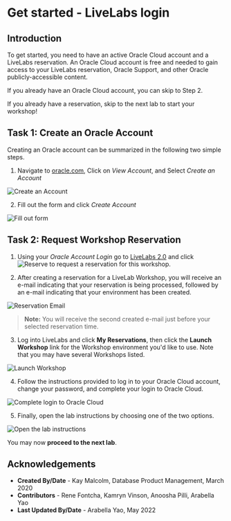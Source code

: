 # Get started - LiveLabs login

## Introduction

To get started, you need to have an active Oracle Cloud account and a LiveLabs reservation. An Oracle Cloud account is free and needed to gain access to your LiveLabs reservation, Oracle Support, and other Oracle publicly-accessible content.

If you already have an Oracle Cloud account, you can skip to Step 2.

If you already have a reservation, skip to the next lab to start your workshop!

## Task 1: Create an Oracle Account

Creating an Oracle account can be summarized in the following two simple steps.

1. Navigate to [oracle.com](http://www.oracle.com), Click on *View Account*, and Select *Create an Account*

  ![Create an Account](images/create-account-oracle-1.png " ")

2. Fill out the form and click *Create Account*

  ![Fill out form](images/create-account-oracle-2.png " ")

## Task 2: **Request Workshop Reservation**

1. Using your *Oracle Account Login* go to [LiveLabs 2.0](http://bit.ly/golivelabs) and click ![Reserve](images/reserve.png) to request a reservation for this workshop.

2. After creating a reservation for a LiveLab Workshop, you will receive an e-mail indicating that your reservation is being processed, followed by an e-mail indicating that your environment has been created.

  ![Reservation Email](images/livelab-env-created-email.png " ")

  >**Note:** You will receive the second created e-mail just before your selected reservation time.

3. Log into LiveLabs and click **My Reservations**, then click the **Launch Workshop** link for the Workshop environment you'd like to use. Note that you may have several Workshops listed.

  ![Launch Workshop](images/ll-reservations.png " ")

4. Follow the instructions provided to log in to your Oracle Cloud account, change your password, and complete your login to Oracle Cloud.

  ![Complete login to Oracle Cloud](images/launch-ll-workshop.png " ")

5. Finally, open the lab instructions by choosing one of the two options.

  ![Open the lab instructions](images/open-workshop.png " ")

You may now **proceed to the next lab**.

## Acknowledgements

- **Created By/Date** - Kay Malcolm, Database Product Management, March 2020
- **Contributors** - Rene Fontcha, Kamryn Vinson, Anoosha Pilli, Arabella Yao
- **Last Updated By/Date** - Arabella Yao, May 2022